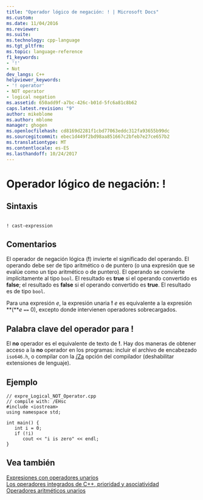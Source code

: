 ```yaml
---
title: "Operador lógico de negación: ! | Microsoft Docs"
ms.custom: 
ms.date: 11/04/2016
ms.reviewer: 
ms.suite: 
ms.technology: cpp-language
ms.tgt_pltfrm: 
ms.topic: language-reference
f1_keywords:
- '!'
- Not
dev_langs: C++
helpviewer_keywords:
- '! operator'
- NOT operator
- logical negation
ms.assetid: 650add9f-a7bc-426c-b01d-5fc6a81c8b62
caps.latest.revision: "9"
author: mikeblome
ms.author: mblome
manager: ghogen
ms.openlocfilehash: cd8169d2281f1cbd77063eddc312fa93655b99dc
ms.sourcegitcommit: ebec1d449f2bd98aa851667c2bfeb7e27ce657b2
ms.translationtype: MT
ms.contentlocale: es-ES
ms.lasthandoff: 10/24/2017
---
```

# <a name="logical-negation-operator-"></a>Operador lógico de negación: !
## <a name="syntax"></a>Sintaxis  
  
```  
  
! cast-expression  
```  
  
## <a name="remarks"></a>Comentarios  
 El operador de negación lógica (**!**) invierte el significado del operando. El operando debe ser de tipo aritmético o de puntero (o una expresión que se evalúe como un tipo aritmético o de puntero). El operando se convierte implícitamente al tipo `bool`. El resultado es **true** si el operando convertido es **false**; el resultado es **false** si el operando convertido es **true**. El resultado es de tipo `bool`.  
  
 Para una expresión *e*, la expresión unaria **!** *e* es equivalente a la expresión **(***e* `==` 0), excepto donde intervienen operadores sobrecargados.  
  
## <a name="operator-keyword-for-"></a>Palabra clave del operador para !  
 El **no** operador es el equivalente de texto de **!**. Hay dos maneras de obtener acceso a la **no** operador en los programas: incluir el archivo de encabezado `iso646.h`, o compilar con la [/Za](../build/reference/za-ze-disable-language-extensions.md) opción del compilador (deshabilitar extensiones de lenguaje).  
  
## <a name="example"></a>Ejemplo  
  
```  
// expre_Logical_NOT_Operator.cpp  
// compile with: /EHsc  
#include <iostream>  
using namespace std;  
  
int main() {  
   int i = 0;  
   if (!i)  
      cout << "i is zero" << endl;  
}  
```  
  
## <a name="see-also"></a>Vea también  
 [Expresiones con operadores unarios](../cpp/expressions-with-unary-operators.md)   
 [Los operadores integrados de C++, prioridad y asociatividad](../cpp/cpp-built-in-operators-precedence-and-associativity.md)   
 [Operadores aritméticos unarios](../c-language/unary-arithmetic-operators.md)